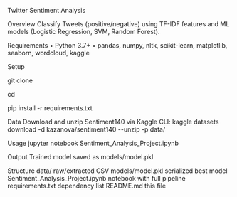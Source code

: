 Twitter Sentiment Analysis

Overview
Classify Tweets (positive/negative) using TF-IDF features and ML models (Logistic Regression, SVM, Random Forest).

Requirements
• Python 3.7+
• pandas, numpy, nltk, scikit-learn, matplotlib, seaborn, wordcloud, kaggle

Setup

git clone <repo-url>

cd <repo>

pip install -r requirements.txt

Data
Download and unzip Sentiment140 via Kaggle CLI:
kaggle datasets download -d kazanova/sentiment140 --unzip -p data/

Usage
jupyter notebook Sentiment_Analysis_Project.ipynb

Output
Trained model saved as models/model.pkl

Structure
data/ raw/extracted CSV
models/model.pkl serialized best model
Sentiment_Analysis_Project.ipynb notebook with full pipeline
requirements.txt dependency list
README.md this file
